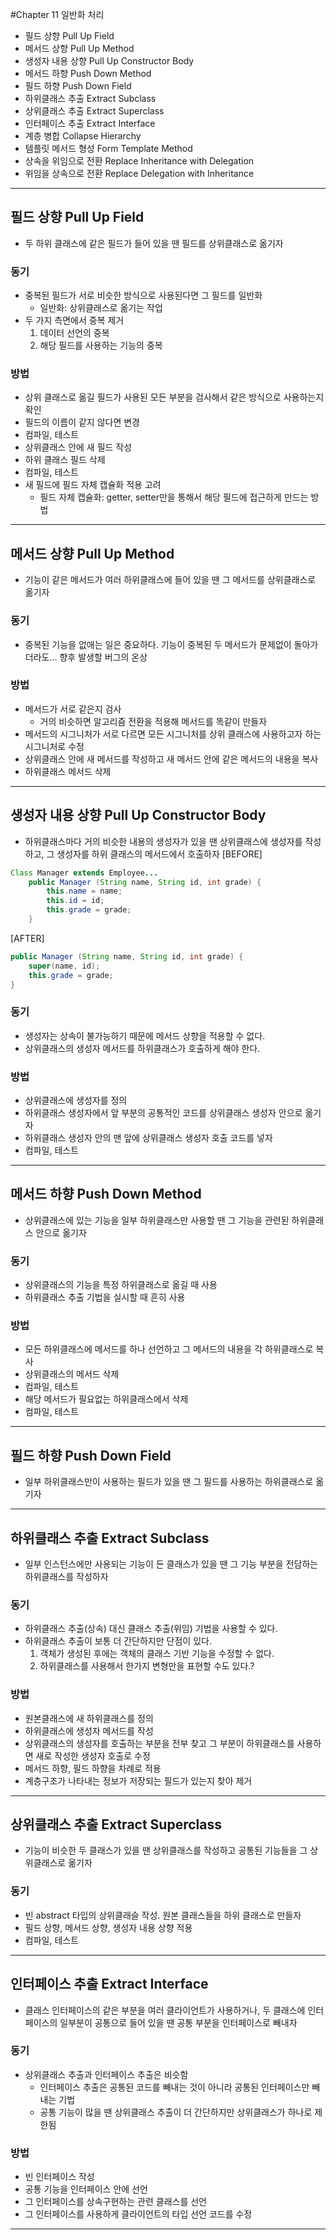 #Chapter 11 일반화 처리
- 필드 상향 Pull Up Field
- 메서드 상향 Pull Up Method
- 생성자 내용 상향 Pull Up Constructor Body
- 메서드 하향 Push Down Method
- 필드 하향 Push Down Field
- 하위클래스 추출 Extract Subclass
- 상위클래스 추출 Extract Superclass
- 인터페이스 추출 Extract Interface
- 계층 병합 Collapse Hierarchy
- 템플릿 메서드 형성 Form Template Method
- 상속을 위임으로 전환 Replace Inheritance with Delegation
- 위임을 상속으로 전환 Replace Delegation with Inheritance

---
## 필드 상향 Pull Up Field
- 두 하위 클래스에 같은 필드가 들어 있을 땐 필드를 상위클래스로 옮기자

### 동기
- 중복된 필드가 서로 비슷한 방식으로 사용된다면 그 필드를 일반화
  - 일반화: 상위클래스로 옮기는 작업
- 두 가지 측면에서 중복 제거
  1) 데이터 선언의 중복
  2) 해당 필드를 사용하는 기능의 중복

### 방법
- 상위 클래스로 옮길 필드가 사용된 모든 부분을 검사해서 같은 방식으로 사용하는지 확인
- 필드의 이름이 같지 않다면 변경
- 컴파일, 테스트
- 상위클래스 안에 새 필드 작성
- 하위 클래스 필드 삭제
- 컴파일, 테스트 
- 새 필드에 필드 자체 캡슐화 적용 고려 
  - 필드 자체 캡슐화: getter, setter만을 통해서 해당 필드에 접근하게 만드는 방법

---
## 메서드 상향 Pull Up Method
- 기능이 같은 메서드가 여러 하위클래스에 들어 있을 땐 그 메서드를 상위클래스로 옮기자

### 동기
- 중복된 기능을 없애는 일은 중요하다. 기능이 중복된 두 메서드가 문제없이 돌아가더라도... 향후 발생할 버그의 온상

### 방법
- 메서드가 서로 같은지 검사
  - 거의 비슷하면 알고리즘 전환을 적용해 메서드를 똑같이 만들자
- 메서드의 시그니처가 서로 다르면 모든 시그니처를 상위 클래스에 사용하고자 하는 시그니처로 수정
- 상위클래스 안에 새 메서드를 작성하고 새 메서드 안에 같은 메서드의 내용을 복사 
- 하위클래스 메서드 삭제

---
## 생성자 내용 상향 Pull Up Constructor Body
- 하위클래스마다 거의 비슷한 내용의 생성자가 있을 땐 상위클래스에 생성자를 작성하고, 그 생성자를 하위 클래스의 메서드에서 호출하자
[BEFORE]
```java
Class Manager extends Employee...
    public Manager (String name, String id, int grade) {
        this.name = name;
        this.id = id;
        this.grade = grade;
    }
```
[AFTER]
```java
public Manager (String name, String id, int grade) {
    super(name, id);
    this.grade = grade;
}
```
### 동기
- 생성자는 상속이 불가능하기 때문에 메서드 상향을 적용할 수 없다.
- 상위클래스의 생성자 메서드를 하위클래스가 호출하게 해야 한다.

### 방법
- 상위클래스에 생성자를 정의
- 하위클래스 생성자에서 앞 부분의 공통적인 코드를 상위클래스 생성자 안으로 옮기자
- 하위클래스 생성자 안의 맨 앞에 상위클래스 생성자 호출 코드를 넣자 
- 컴파일, 테스트 

---
## 메서드 하향 Push Down Method
- 상위클래스에 있는 기능을 일부 하위클래스만 사용할 땐 그 기능을 관련된 하위클래스 안으로 옮기자

### 동기
- 상위클래스의 기능을 특정 하위클래스로 옮길 때 사용
- 하위클래스 추출 기법을 실시할 때 흔히 사용

### 방법
- 모든 하위클래스에 메서드를 하나 선언하고 그 메서드의 내용을 각 하위클래스로 복사
- 상위클래스의 메서드 삭제
- 컴파일, 테스트
- 해당 메서드가 필요없는 하위클래스에서 삭제
- 컴파일, 테스트

--- 
## 필드 하향 Push Down Field
- 일부 하위클래스만이 사용하는 필드가 있을 땐 그 필드를 사용하는 하위클래스로 옮기자  

---
## 하위클래스 추출 Extract Subclass
- 일부 인스턴스에만 사용되는 기능이 든 클래스가 있을 땐 그 기능 부분을 전담하는 하위클래스를 작성하자  

### 동기
- 하위클래스 추출(상속) 대신 클래스 추출(위임) 기법을 사용할 수 있다.
- 하위클래스 추출이 보통 더 간단하지만 단점이 있다.
  1) 객체가 생성된 후에는 객체의 클래스 기반 기능을 수정할 수 없다.
  2) 하위클래스를 사용해서 한가지 변형만을 표현할 수도 있다.?

### 방법
- 원본클래스에 새 하위클래스를 정의
- 하위클래스에 생성자 메서드를 작성
- 상위클래스의 생성자를 호출하는 부분을 전부 찾고 그 부분이 하위클래스를 사용하면 새로 작성한 생성자 호출로 수정
- 메서드 하향, 필드 하향을 차례로 적용
- 계층구조가 나타내는 정보가 저장되는 필드가 있는지 찾아 제거

---
## 상위클래스 추출 Extract Superclass
- 기능이 비슷한 두 클래스가 있을 땐 상위클래스를 작성하고 공통된 기능들을 그 상위클래스로 옮기자  

### 동기
- 빈 abstract 타입의 상위클래슬 작성. 원본 클래스들을 하위 클래스로 만들자
- 필드 상향, 메서드 상향, 생성자 내용 상향 적용
- 컴파일, 테스트

---
## 인터페이스 추출 Extract Interface
- 클래스 인터페이스의 같은 부분을 여러 클라이언트가 사용하거나, 
두 클래스에 인터페이스의 일부분이 공통으로 들어 있을 땐 공통 부분을 인터페이스로 빼내자

### 동기
- 상위클래스 추출과 인터페이스 추출은 비슷함
  - 인터페이스 추출은 공통된 코드를 빼내는 것이 아니라 공통된 인터페이스만 빼내는 기법
  - 공통 기능이 많을 땐 상위클래스 추출이 더 간단하지만 상위클래스가 하나로 제한됨

### 방법
- 빈 인터페이스 작성
- 공통 기능을 인터페이스 안에 선언
- 그 인터페이스를 상속구현하는 관련 클래스를 선언
- 그 인터페이스를 사용하게 클라이언트의 타입 선언 코드를 수정  

---




























